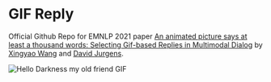 # GIF Reply

Official Github Repo for EMNLP 2021 paper [An animated picture says at least a thousand words: Selecting Gif-based Replies in Multimodal Dialog]()
by [Xingyao Wang](https://xingyaoww.github.io/) and [David Jurgens](https://jurgens.people.si.umich.edu/).

![Hello Darkness my old friend GIF](https://media.giphy.com/media/p1FMSGnOdgno4/giphy.gif?cid=ecf05e47opim6j50fe72zz68gsd9wu6n4hb1vkpbrg980ndn&rid=giphy.gif&ct=g)
